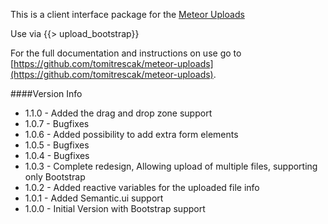 This is a client interface package for the [Meteor Uploads](https://github.com/tomitrescak/meteor-uploads)

Use via {{> upload_bootstrap}}

For the full documentation and instructions on use go to [https://github.com/tomitrescak/meteor-uploads](https://github.com/tomitrescak/meteor-uploads).

####Version Info

* 1.1.0 - Added the drag and drop zone support
* 1.0.7 - Bugfixes
* 1.0.6 - Added possibility to add extra form elements
* 1.0.5 - Bugfixes
* 1.0.4 - Bugfixes
* 1.0.3 - Complete redesign, Allowing upload of multiple files, supporting only Bootstrap
* 1.0.2 - Added reactive variables for the uploaded file info
* 1.0.1 - Added Semantic.ui support
* 1.0.0 - Initial Version with Bootstrap support
